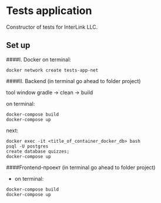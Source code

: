 # Tests application
Constructor of tests for InterLink LLC.
## Set up
####I. Docker
on terminal:
````
docker network create tests-app-net
````

####II. Backend (in terminal go ahead to folder project)

tool window gradle -> clean -> build

on terminal:
````
docker-compose build
docker-compose up
````
next:
````
docker exec -it <title_of_container_docker_db> bash
psql -U postgres
create database quizzes;
docker-compose up
````

####Frontend-проект (in terminal go ahead to folder project)

* on terminal:
````
docker-compose build
docker-compose up
````